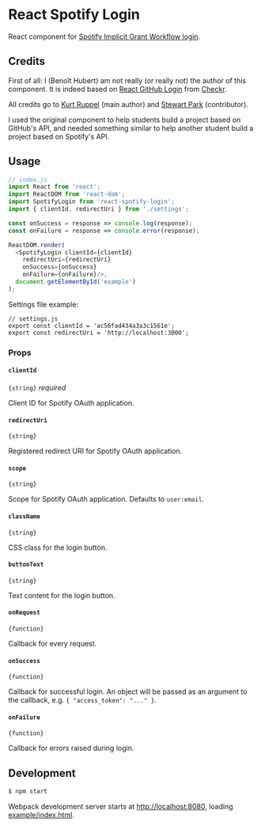 # React Spotify Login

React component for [Spotify Implicit Grant Workflow login](https://developer.spotify.com/documentation/general/guides/authorization-guide/#implicit-grant-flow).

## Credits

First of all: I (Benoît Hubert) am not really (or really not) the author of this component. It is indeed based on [React GitHub Login](https://github.com/checkr/react-github-login) from [Checkr](https://checkr.com/).

All credits go to [Kurt Ruppel](https://github.com/kruppel) (main author) and [Stewart Park](https://github.com/stewartpark) (contributor).

I used the original component to help students build a project based on GitHub's API, and needed something similar to help another student build a project based on Spotify's API.

## Usage

```javascript
// index.js
import React from 'react';
import ReactDOM from 'react-dom';
import SpotifyLogin from 'react-spotify-login';
import { clientId, redirectUri } from './settings';

const onSuccess = response => console.log(response);
const onFailure = response => console.error(response);

ReactDOM.render(
  <SpotifyLogin clientId={clientId}
    redirectUri={redirectUri}
    onSuccess={onSuccess}
    onFailure={onFailure}/>,
  document.getElementById('example')
);
```

Settings file example:

```
// settings.js
export const clientId = 'ac56fad434a3a3c1561e';
export const redirectUri = 'http://localhost:3000';
```

### Props

#### `clientId`

`{string}` _required_

Client ID for Spotify OAuth application.

#### `redirectUri`

`{string}`

Registered redirect URI for Spotify OAuth application.

#### `scope`

`{string}`

Scope for Spotify OAuth application. Defaults to `user:email`.

#### `className`

`{string}`

CSS class for the login button.

#### `buttonText`

`{string}`

Text content for the login button.

#### `onRequest`

`{function}`

Callback for every request.

#### `onSuccess`

`{function}`

Callback for successful login. An object will be passed as an argument to the callback, e.g. `{ "access_token": "..." }`.

#### `onFailure`

`{function}`

Callback for errors raised during login.


## Development

```sh
$ npm start
```

Webpack development server starts at [http://localhost:8080](http://localhost:8080), loading [example/index.html](https://github.com/bhubr/react-spotify-login/tree/master/example/index.html).
